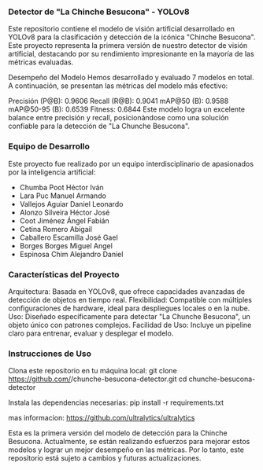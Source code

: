 ### Detector de "La Chinche Besucona" - YOLOv8
Este repositorio contiene el modelo de visión artificial desarrollado en YOLOv8 para la clasificación y detección de la icónica "Chinche Besucona". Este proyecto representa la primera versión de nuestro detector de visión artificial, destacando por su rendimiento impresionante en la mayoría de las métricas evaluadas.

Desempeño del Modelo
Hemos desarrollado y evaluado 7 modelos en total. A continuación, se presentan las métricas del modelo más efectivo:

Precisión (P@B): 0.9606
Recall (R@B): 0.9041
mAP@50 (B): 0.9588
mAP@50-95 (B): 0.6539
Fitness: 0.6844
Este modelo logra un excelente balance entre precisión y recall, posicionándose como una solución confiable para la detección de "La Chunche Besucona".

### Equipo de Desarrollo
Este proyecto fue realizado por un equipo interdisciplinario de apasionados por la inteligencia artificial:


- Chumba Poot Héctor Iván
- Lara Puc Manuel Armando
- Vallejos Aguiar Daniel Leonardo
- Alonzo Silveira Héctor José
- Coot Jiménez Ángel Fabián
- Cetina Romero Abigail
- Caballero Escamilla José Gael
- Borges Borges Miguel Angel
- Espinosa Chim Alejandro Daniel
  

### Características del Proyecto
Arquitectura: Basada en YOLOv8, que ofrece capacidades avanzadas de detección de objetos en tiempo real.
Flexibilidad: Compatible con múltiples configuraciones de hardware, ideal para despliegues locales o en la nube.
Uso: Diseñado específicamente para detectar "La Chunche Besucona", un objeto único con patrones complejos.
Facilidad de Uso: Incluye un pipeline claro para entrenar, evaluar y desplegar el modelo.

### Instrucciones de Uso
Clona este repositorio en tu máquina local:
git clone https://github.com/<usuario>/chunche-besucona-detector.git
cd chunche-besucona-detector

Instala las dependencias necesarias:
pip install -r requirements.txt

mas informacion:
https://github.com/ultralytics/ultralytics

Esta es la primera versión del modelo de detección para la Chinche Besucona. Actualmente, se están realizando esfuerzos para mejorar estos modelos y lograr un mejor desempeño en las métricas. Por lo tanto, este repositorio está sujeto a cambios y futuras actualizaciones.
